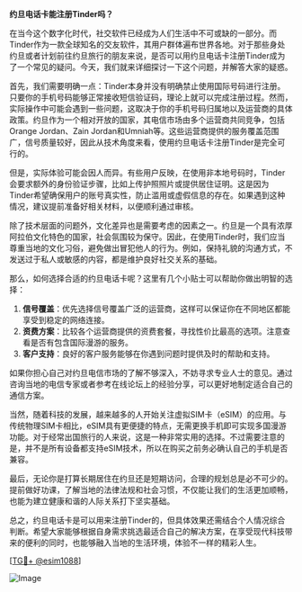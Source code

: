 **约旦电话卡能注册Tinder吗？**

在当今这个数字化时代，社交软件已经成为人们生活中不可或缺的一部分。而Tinder作为一款全球知名的交友软件，其用户群体遍布世界各地。对于那些身处约旦或者计划前往约旦旅行的朋友来说，是否可以用约旦电话卡注册Tinder成为了一个常见的疑问。今天，我们就来详细探讨一下这个问题，并解答大家的疑惑。

首先，我们需要明确一点：Tinder本身并没有明确禁止使用国际号码进行注册。只要你的手机号码能够正常接收短信验证码，理论上就可以完成注册过程。然而，实际操作中可能会遇到一些问题，这取决于你的手机号码归属地以及运营商的具体政策。约旦作为一个相对开放的国家，其电信市场由多个运营商共同竞争，包括Orange Jordan、Zain Jordan和Umniah等。这些运营商提供的服务覆盖范围广，信号质量较好，因此从技术角度来看，使用约旦电话卡注册Tinder是完全可行的。

但是，实际体验可能会因人而异。有些用户反映，在使用非本地号码时，Tinder会要求额外的身份验证步骤，比如上传护照照片或提供居住证明。这是因为Tinder希望确保用户的账号真实性，防止滥用或虚假信息的存在。如果遇到这种情况，建议提前准备好相关材料，以便顺利通过审核。

除了技术层面的问题外，文化差异也是需要考虑的因素之一。约旦是一个具有浓厚阿拉伯文化特色的国家，社会氛围较为保守。因此，在使用Tinder时，我们应当尊重当地的文化习俗，避免做出冒犯他人的行为。例如，保持礼貌的沟通方式，不发送过于私人或敏感的内容，都是维护良好社交关系的基础。

那么，如何选择合适的约旦电话卡呢？这里有几个小贴士可以帮助你做出明智的选择：

1. **信号覆盖**：优先选择信号覆盖广泛的运营商，这样可以保证你在不同地区都能享受到稳定的网络连接。
2. **资费方案**：比较各个运营商提供的资费套餐，寻找性价比最高的选项。注意查看是否有包含国际漫游的服务。
3. **客户支持**：良好的客户服务能够在你遇到问题时提供及时的帮助和支持。

如果你担心自己对约旦电信市场的了解不够深入，不妨寻求专业人士的意见。通过咨询当地的电信专家或者参考在线论坛上的经验分享，可以更好地制定适合自己的通信方案。

当然，随着科技的发展，越来越多的人开始关注虚拟SIM卡（eSIM）的应用。与传统物理SIM卡相比，eSIM具有更便捷的特点，无需更换手机即可实现多国漫游功能。对于经常出国旅行的人来说，这是一种非常实用的选择。不过需要注意的是，并不是所有设备都支持eSIM技术，所以在购买之前务必确认自己的手机是否兼容。

最后，无论你是打算长期居住在约旦还是短期访问，合理的规划总是必不可少的。提前做好功课，了解当地的法律法规和社会习惯，不仅能让我们的生活更加顺畅，也能为建立健康和谐的人际关系打下坚实基础。

总之，约旦电话卡是可以用来注册Tinder的，但具体效果还需结合个人情况综合判断。希望大家能够根据自身需求挑选最适合自己的解决方案，在享受现代科技带来的便利的同时，也能够融入当地的生活环境，体验不一样的精彩人生。

[[TG💪+ @esim1088](https://t.me/s/esim1088)]

![Image](https://i.postimg.cc/4NQfJmqS/Snipaste-2025-05-13-00-14-12.png)